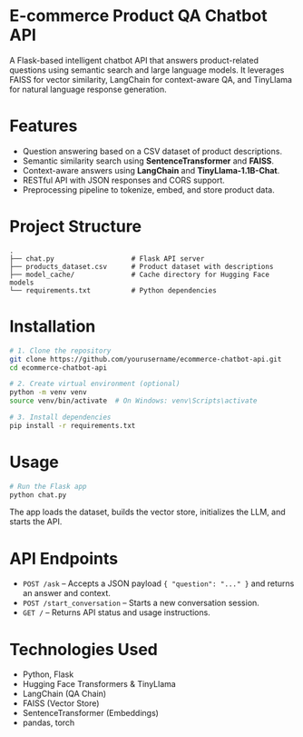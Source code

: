 # E-commerce Product QA Chatbot API

A Flask-based intelligent chatbot API that answers product-related questions using semantic search and large language models. It leverages FAISS for vector similarity, LangChain for context-aware QA, and TinyLlama for natural language response generation.

# Features

- Question answering based on a CSV dataset of product descriptions.
- Semantic similarity search using **SentenceTransformer** and **FAISS**.
- Context-aware answers using **LangChain** and **TinyLlama-1.1B-Chat**.
- RESTful API with JSON responses and CORS support.
- Preprocessing pipeline to tokenize, embed, and store product data.

# Project Structure

```
.
├── chat.py                   # Flask API server
├── products_dataset.csv      # Product dataset with descriptions
├── model_cache/              # Cache directory for Hugging Face models
└── requirements.txt          # Python dependencies
```

# Installation

```bash
# 1. Clone the repository
git clone https://github.com/yourusername/ecommerce-chatbot-api.git
cd ecommerce-chatbot-api

# 2. Create virtual environment (optional)
python -m venv venv
source venv/bin/activate  # On Windows: venv\Scripts\activate

# 3. Install dependencies
pip install -r requirements.txt
```

# Usage

```bash
# Run the Flask app
python chat.py
```

The app loads the dataset, builds the vector store, initializes the LLM, and starts the API.

# API Endpoints

- `POST /ask` – Accepts a JSON payload `{ "question": "..." }` and returns an answer and context.
- `POST /start_conversation` – Starts a new conversation session.
- `GET /` – Returns API status and usage instructions.

# Technologies Used

- Python, Flask
- Hugging Face Transformers & TinyLlama
- LangChain (QA Chain)
- FAISS (Vector Store)
- SentenceTransformer (Embeddings)
- pandas, torch
